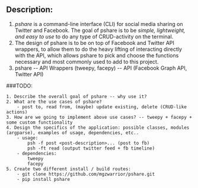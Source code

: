 ## Description:

1. _pshare_ is a command-line interface (CLI) for social media sharing on Twitter and Facebook. The goal of pshare is to be *simple, lightweight, and easy to use* to do any type of CRUD-activity on the terminal.
2. The design of pshare is to be on top of Facebook and Twitter API wrappers, to allow them to do the heavy lifting of interacting directly with the API, which allows pshare to pick and choose the functions necessary and most commonly used to add to this project.
3. pshare -- API Wrappers (tweepy, facepy) -- API (Facebook Graph API, Twitter API)

###TODO:

    1. Describe the overall goal of pshare -- why use it?
    2. What are the use cases of pshare?
        - post to, read from, (maybe) update existing, delete (CRUD-like actions)
    3. How are we going to implement above use cases? -- tweepy + facepy + some custom functionality
    4. Design the specifics of the application: possible classes, modules (argparse), examples of usage, dependencies, etc..
        - usage: 
            psh -f post <post-description>... (post to fb)
            psh -ft read (output twitter feed + fb timeline)
        - dependencies:
            tweepy
            facepy
    5. Create two different install / build routes:
        - git clone https://github.com/mgzwarrior/pshare.git
        - pip install pshare
